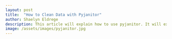 ```yaml
---
layout: post
title:  "How to Clean Data with Pyjanitor"
author: Shaelyn Eldrege
description: This article will explain how to use pyjanitor. It will explain how to install it and some of the key functions to help with data cleaning.
image: /assets/images/pyjanitor.jpg
---
```



